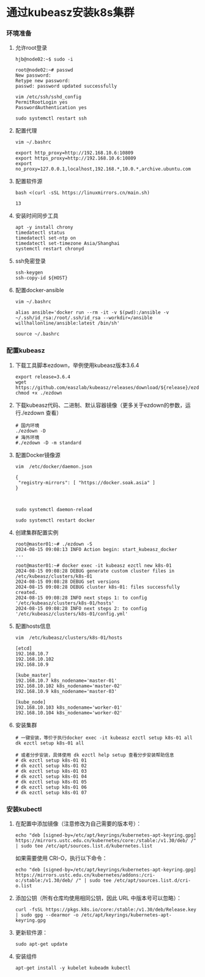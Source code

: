 # 通过kubeasz安装k8s集群

### 环境准备

1. 允许root登录

   ```
   hjb@node02:~$ sudo -i
   
   root@node02:~# passwd
   New password: 
   Retype new password: 
   passwd: password updated successfully
   ```

   ```
   vim /etc/ssh/sshd_config
   PermitRootLogin yes
   PasswordAuthentication yes
   
   sudo systemctl restart ssh
   ```

   

2. 配置代理

   ```
   vim ~/.bashrc
   
   export http_proxy=http://192.168.10.6:10809
   export https_proxy=http://192.168.10.6:10809
   export no_proxy=127.0.0.1,localhost,192.168.*,10.0.*,archive.ubuntu.com
   ```

   

3. 配置软件源

   ```
   bash <(curl -sSL https://linuxmirrors.cn/main.sh)
   
   13
   ```

   

4. 安装时间同步工具

   ```
   apt -y install chrony
   timedatectl status 
   timedatectl set-ntp on
   timedatectl set-timezone Asia/Shanghai
   systemctl restart chronyd
   ```

5. ssh免密登录

   ```
   ssh-keygen
   ssh-copy-id ${HOST}
   ```

   

8. 配置docker-ansible

   ```
   vim ~/.bashrc
   
   alias ansible='docker run --rm -it -v $(pwd):/ansible -v ~/.ssh/id_rsa:/root/.ssh/id_rsa --workdir=/ansible willhallonline/ansible:latest /bin/sh'
   
   source ~/.bashrc
   ```



### 配置kubeasz

1. 下载工具脚本ezdown，举例使用kubeasz版本3.6.4

   ```
   export release=3.6.4
   wget https://github.com/easzlab/kubeasz/releases/download/${release}/ezdown
   chmod +x ./ezdown
   ```

2. 下载kubeasz代码、二进制、默认容器镜像（更多关于ezdown的参数，运行./ezdown 查看）

   ```
   # 国内环境
   ./ezdown -D
   # 海外环境
   #./ezdown -D -m standard
   ```

3. 配置Docker镜像源

   ```
   vim  /etc/docker/daemon.json
   
   {
    "registry-mirrors": [ "https://docker.soak.asia" ]
   }
   
   
   
   sudo systemctl daemon-reload
   
   sudo systemctl restart docker
   ```

   

4. 创建集群配置实例

   ```
   root@master01:~# ./ezdown -S
   2024-08-15 09:08:13 INFO Action begin: start_kubeasz_docker
   ...
   
   root@master01:~# docker exec -it kubeasz ezctl new k8s-01
   2024-08-15 09:08:28 DEBUG generate custom cluster files in /etc/kubeasz/clusters/k8s-01
   2024-08-15 09:08:28 DEBUG set versions
   2024-08-15 09:08:28 DEBUG cluster k8s-01: files successfully created.
   2024-08-15 09:08:28 INFO next steps 1: to config '/etc/kubeasz/clusters/k8s-01/hosts'
   2024-08-15 09:08:28 INFO next steps 2: to config '/etc/kubeasz/clusters/k8s-01/config.yml'
   ```

5. 配置hosts信息

   ```
   vim  /etc/kubeasz/clusters/k8s-01/hosts
   
   [etcd]
   192.168.10.7
   192.168.10.102
   192.168.10.9
   
   [kube_master]
   192.168.10.7 k8s_nodename='master-01'
   192.168.10.102 k8s_nodename='master-02'
   192.168.10.9 k8s_nodename='master-03'
   
   [kube_node]
   192.168.10.103 k8s_nodename='worker-01'
   192.168.10.104 k8s_nodename='worker-02'
   
   ```

   

6. 安装集群

   ```
   # 一键安装，等价于执行docker exec -it kubeasz ezctl setup k8s-01 all
   dk ezctl setup k8s-01 all
   
   # 或者分步安装，具体使用 dk ezctl help setup 查看分步安装帮助信息
   # dk ezctl setup k8s-01 01
   # dk ezctl setup k8s-01 02
   # dk ezctl setup k8s-01 03
   # dk ezctl setup k8s-01 04
   # dk ezctl setup k8s-01 05
   # dk ezctl setup k8s-01 06
   # dk ezctl setup k8s-01 07
   ```



### 安装kubectl

1. 在配置中添加镜像（注意修改为自己需要的版本号）：

   ```
   echo "deb [signed-by=/etc/apt/keyrings/kubernetes-apt-keyring.gpg] https://mirrors.ustc.edu.cn/kubernetes/core:/stable:/v1.30/deb/ /" | sudo tee /etc/apt/sources.list.d/kubernetes.list
   ```

   如果需要使用 CRI-O，执行以下命令：

   ```
   echo "deb [signed-by=/etc/apt/keyrings/kubernetes-apt-keyring.gpg] https://mirrors.ustc.edu.cn/kubernetes/addons:/cri-o:/stable:/v1.30/deb/ /" | sudo tee /etc/apt/sources.list.d/cri-o.list
   ```

2. 添加公钥（所有仓库均使用相同公钥，因此 URL 中版本号可以忽略）：

   ```
   curl -fsSL https://pkgs.k8s.io/core:/stable:/v1.30/deb/Release.key | sudo gpg --dearmor -o /etc/apt/keyrings/kubernetes-apt-keyring.gpg
   ```

3. 更新软件源：

   ```
   sudo apt-get update
   ```

4. 安装组件

   ```
   apt-get install -y kubelet kubeadm kubectl
   ```

   
